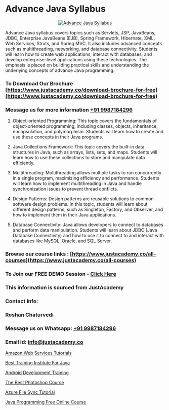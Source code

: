 # Advance Java Syllabus

<p align="center">
  <a href="https://justacademy.co/course-detail/core-java-training">
    <img src="https://justacademy.co/storage2/course_image/1677245426_course_image.webp" alt="Advance Java Syllabus">
  </a>
</p>


Advance Java syllabus covers topics such as Servlets, JSP, JavaBeans, JDBC, Enterprise JavaBeans (EJB), Spring Framework, Hibernate, XML, Web Services, Struts, and Spring MVC. It also includes advanced concepts such as multithreading, networking, and database connectivity. Students will learn how to create web applications, interact with databases, and develop enterprise-level applications using these technologies. The emphasis is placed on building practical skills and understanding the underlying concepts of advance Java programming. 
### To Download Our Brochure [https://www.justacademy.co/download-brochure-for-free](https://www.justacademy.co/download-brochure-for-free)
### Message us for more information [+91 9987184296](https://api.whatsapp.com/send?phone=919987184296)
1) Object-oriented Programming: This topic covers the fundamentals of object-oriented programming, including classes, objects, inheritance, encapsulation, and polymorphism. Students will learn how to create and use these concepts in their Java programs.

2) Java Collections Framework: This topic covers the built-in data structures in Java, such as arrays, lists, sets, and maps. Students will learn how to use these collections to store and manipulate data efficiently.

3) Multithreading: Multithreading allows multiple tasks to run concurrently in a single program, maximizing efficiency and performance. Students will learn how to implement multithreading in Java and handle synchronization issues to prevent thread conflicts.

4) Design Patterns: Design patterns are reusable solutions to common software design problems. In this topic, students will learn about different design patterns, such as Singleton, Factory, and Observer, and how to implement them in their Java applications.

5) Database Connectivity: Java allows developers to connect to databases and perform data manipulation. Students will learn about JDBC (Java Database Connectivity) and how to use it to connect to and interact with databases like MySQL, Oracle, and SQL Server.

### Browse our course links : [https://www.justacademy.co/all-courses](https://www.justacademy.co/all-courses) 
### To Join our FREE DEMO Session - [Click Here](https://www.justacademy.co/register-for-course-demo)


### This information is sourced from JustAcademy
### Contact Info:
### Roshan Chaturvedi
### Message us on Whatsapp: [+91 9987184296](https://api.whatsapp.com/send?phone=919987184296)
### Email id: [info@justacademy.co](mailto:info@justacademy.co)
                
[Amazon Web Services Tutorials](https://www.linkedin.com/pulse/amazon-web-services-tutorials-software-training-mountain-view-epyte?trackingId=WD6G0%2BbLqKdDxPbLVj3g5Q%3D%3D&lipi=urn%3Ali%3Apage%3Aorganization_admin_admin_feed_index%3B396a4c81-0a90-47a5-ad5c-c37fd268bc2b)

[Best Training Institute For Java](https://www.linkedin.com/pulse/best-training-institute-java-justacademy-chandigarh-tggte?trackingId=pXdeelBbJh4EdGQIZRlokQ%3D%3D&lipi=urn%3Ali%3Apage%3Ad_flagship3_company_admin%3BihWdGtFLSGiUoHftbcLC7g%3D%3D)

[Android Development Training](https://medium.com/@shivamja27/android-development-training-2bef65949dd5)

[The Best Photoshop Course](https://medium.com/@ranemanish460/the-best-photoshop-course-d096ce2507b2)

[Azure File Sync Tutorial](https://justacademyin.github.io/justacademy/azure-file-sync-tutorial)

[Java Programming Free Online Course](https://justacademyin.github.io/justacademy/java-programming-free-online-course)


